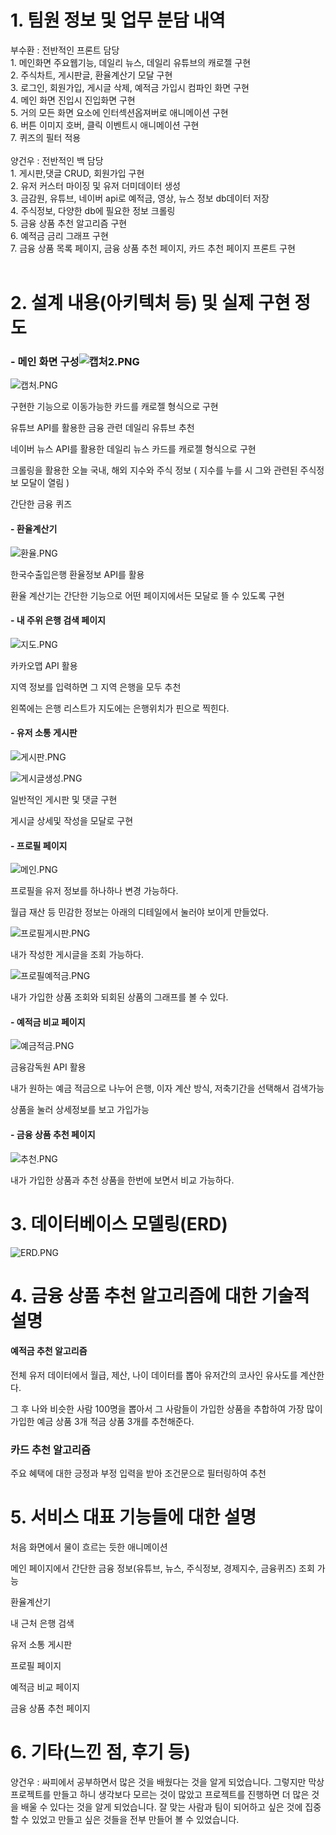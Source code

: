 # 1. 팀원 정보 및 업무 분담 내역

  부수환 : 전반적인 프론트 담당 <br>
        1. 메인화면 주요웹기능, 데일리 뉴스, 데일리 유튜브의 캐로젤 구현 <br>
        2. 주식차트, 게시판글, 환율계산기 모달 구현 <br>
        3. 로그인, 회원가입, 게시글 삭제, 예적금 가입시 컴파인 화면 구현 <br>
        4. 메인 화면 진입시 진입화면 구현 <br>
        5. 거의 모든 화면 요소에 인터섹션옵져버로 애니메이션 구현  <br>
        6. 버튼 이미지 호버, 클릭 이벤트시 애니메이션 구현 <br>
        7. 퀴즈의 필터 적용 <br>
 <br>
  양건우 : 전반적인 백 담당 <br>
        1. 게시판,댓글 CRUD, 회원가입 구현 <br>
        2. 유저 커스터 마이징 및 유저 더미데이터 생성 <br>
        3. 금감원, 유튜브, 네이버 api로 예적금, 영상, 뉴스 정보 db데이터 저장 <br>
        4. 주식정보, 다양한 db에 필요한 정보 크롤링 <br>
        5. 금융 상품 추천 알고리즘 구현  <br>
        6. 예적금 금리 그래프 구현  <br>
        7. 금융 상품 목록 페이지, 금융 상품 추천 페이지, 카드 추천 페이지 프론트 구현 <br>
 <br>
# 2. 설계 내용(아키텍처 등) 및 실제 구현 정도

### - 메인 화면 구성![캡처2.PNG](./readme_img/캡처.PNG)

![캡처.PNG](./readme_img/캡처2.PNG)

구현한 기능으로 이동가능한 카드를 캐로젤 형식으로 구현

유튜브 API를 활용한 금융 관련 데일리 유튜브 추천 

네이버 뉴스 API를 활용한 데일리 뉴스 카드를 캐로젤 형식으로 구현

크롤링을 활용한 오늘 국내, 해외 지수와 주식 정보 ( 지수를 누를 시 그와 관련된 주식정보 모달이 열림 )

간단한 금융 퀴즈

#### - 환율계산기

![환율.PNG](./readme_img/환율.PNG)

한국수출입은행 환율정보 API를 활용

환율 계산기는 간단한 기능으로 어떤 페이지에서든 모달로 뜰 수 있도록 구현

#### - 내 주위 은행 검색 페이지
![지도.PNG](./readme_img/지도.PNG)

카카오맵 API 활용

지역 정보를 입력하면 그 지역 은행을 모두 추천

왼쪽에는 은행 리스트가 지도에는 은행위치가 핀으로 찍힌다.

#### - 유저 소통 게시판

![게시판.PNG](./readme_img/게시판.PNG)

![게시글생성.PNG](./readme_img/게시글생성.PNG)

일반적인 게시판 및 댓글 구현

게시글 상세및 작성을 모달로 구현

#### - 프로필 페이지

![메인.PNG](./readme_img/메인.PNG)

프로필을 유저 정보를 하나하나 변경 가능하다.

월급 재산 등 민감한 정보는 아래의 디테일에서 눌러야 보이게 만들었다.

![프로필게시판.PNG](./readme_img/프로필게시판.PNG)

내가 작성한 게시글을 조회 가능하다.

![프로필예적금.PNG](./readme_img/프로필예적금.PNG)

내가 가입한 상품 조회와 되회된 상품의 그래프를 볼 수 있다.

#### - 예적금 비교 페이지

![예금적금.PNG](./readme_img/예금적금.PNG)

금융감독원 API 활용

내가 원하는 예금 적금으로 나누어 은행, 이자 계산 방식, 저축기간을 선택해서 검색가능

상품을 눌러 상세정보를 보고 가입가능

#### - 금융 상품 추천 페이지

![추천.PNG](./readme_img/추천.PNG)

내가 가입한 상품과 추천 상품을 한번에 보면서 비교 가능하다.

# 3. 데이터베이스 모델링(ERD)

![ERD.PNG](./readme_img/ERD.PNG)

# 4. 금융 상품 추천 알고리즘에 대한 기술적 설명

#### 예적금 추천 알고리즘

전체 유저 데이터에서 월급, 제산, 나이 데이터를 뽑아 유저간의 코사인 유사도를 계산한다.

그 후 나와 비슷한 사람 100명을 뽑아서 그 사람들이 가입한 상품을 추합하여 가장 많이 가입한 예금 상품 3개 적금 상품 3개를 추천해준다.

### 카드 추천 알고리즘

주요 혜택에 대한 긍정과 부정 입력을 받아 조건문으로 필터링하여 추천

# 5. 서비스 대표 기능들에 대한 설명

처음 화면에서 물이 흐르는 듯한 애니메이션 

메인 페이지에서 간단한 금융 정보(유튜브, 뉴스, 주식정보, 경제지수, 금융퀴즈) 조회 가능

환율계산기

내 근처 은행 검색

유저 소통 게시판

프로필 페이지

예적금 비교 페이지

금융 상품 추천 페이지

# 6. 기타(느낀 점, 후기 등)

양건우 : 싸피에서 공부하면서 많은 것을 배웠다는 것을 알게 되었습니다. 그렇지만 막상 프로젝트를 만들고 하니 생각보다 모르는 것이 많았고 프로젝트를 진행하면 더 많은 것을 배울 수 있다는 것을 알게 되었습니다. 잘 맞는 사람과 팀이 되어하고 싶은 것에 집중할 수 있었고 만들고 싶은 것들을 전부 만들어 볼 수 있었습니다.
